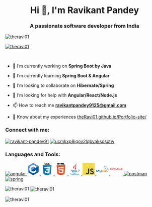<h1 align="center">Hi 👋, I'm Ravikant Pandey</h1>
<h3 align="center">A passionate software developer from India</h3>

<p align="left"> <img src="https://komarev.com/ghpvc/?username=theravi01&label=Profile%20views&color=0e75b6&style=flat" alt="theravi01" /> </p>

<p align="left"> <a href="https://github.com/ryo-ma/github-profile-trophy"><img src="https://github-profile-trophy.vercel.app/?username=theravi01" alt="theravi01" /></a> </p>

<p align="left"> <a href="https://twitter.com/" target="blank"><img src="https://img.shields.io/twitter/follow/?logo=twitter&style=for-the-badge" alt="" /></a> </p>

- 🔭 I’m currently working on **Spring Boot by Java**

- 🌱 I’m currently learning **Spring Boot & Angular**

- 👯 I’m looking to collaborate on **Hibernate/Spring**

- 🤝 I’m looking for help with **Angular/React/Node.js**

- 📫 How to reach me **ravikantpandey9125@gmail.com**

- 📄 Know about my experiences [theRavi01.github.io/Portfolio-site/](theRavi01.github.io/Portfolio-site/)

<h3 align="left">Connect with me:</h3>
<p align="left">
<a href="https://linkedin.com/in/ravikant-pandey91" target="blank"><img align="center" src="https://raw.githubusercontent.com/rahuldkjain/github-profile-readme-generator/master/src/images/icons/Social/linked-in-alt.svg" alt="ravikant-pandey91" height="30" width="40" /></a>
<a href="https://www.youtube.com/c/ucmkxp8jqov2lqbvaksosxtw" target="blank"><img align="center" src="https://raw.githubusercontent.com/rahuldkjain/github-profile-readme-generator/master/src/images/icons/Social/youtube.svg" alt="ucmkxp8jqov2lqbvaksosxtw" height="30" width="40" /></a>
</p>

<h3 align="left">Languages and Tools:</h3>
<p align="left"> <a href="https://angular.io" target="_blank" rel="noreferrer"> <img src="https://angular.io/assets/images/logos/angular/angular.svg" alt="angular" width="40" height="40"/> </a> <a href="https://www.cprogramming.com/" target="_blank" rel="noreferrer"> <img src="https://raw.githubusercontent.com/devicons/devicon/master/icons/c/c-original.svg" alt="c" width="40" height="40"/> </a> <a href="https://www.w3schools.com/css/" target="_blank" rel="noreferrer"> <img src="https://raw.githubusercontent.com/devicons/devicon/master/icons/css3/css3-original-wordmark.svg" alt="css3" width="40" height="40"/> </a> <a href="https://www.w3.org/html/" target="_blank" rel="noreferrer"> <img src="https://raw.githubusercontent.com/devicons/devicon/master/icons/html5/html5-original-wordmark.svg" alt="html5" width="40" height="40"/> </a> <a href="https://www.java.com" target="_blank" rel="noreferrer"> <img src="https://raw.githubusercontent.com/devicons/devicon/master/icons/java/java-original.svg" alt="java" width="40" height="40"/> </a> <a href="https://developer.mozilla.org/en-US/docs/Web/JavaScript" target="_blank" rel="noreferrer"> <img src="https://raw.githubusercontent.com/devicons/devicon/master/icons/javascript/javascript-original.svg" alt="javascript" width="40" height="40"/> </a> <a href="https://www.mysql.com/" target="_blank" rel="noreferrer"> <img src="https://raw.githubusercontent.com/devicons/devicon/master/icons/mysql/mysql-original-wordmark.svg" alt="mysql" width="40" height="40"/> </a> <a href="https://www.oracle.com/" target="_blank" rel="noreferrer"> <img src="https://raw.githubusercontent.com/devicons/devicon/master/icons/oracle/oracle-original.svg" alt="oracle" width="40" height="40"/> </a> <a href="https://postman.com" target="_blank" rel="noreferrer"> <img src="https://www.vectorlogo.zone/logos/getpostman/getpostman-icon.svg" alt="postman" width="40" height="40"/> </a> <a href="https://spring.io/" target="_blank" rel="noreferrer"> <img src="https://www.vectorlogo.zone/logos/springio/springio-icon.svg" alt="spring" width="40" height="40"/> </a> </p>

<p><img align="left" src="https://github-readme-stats.vercel.app/api/top-langs?username=theravi01&show_icons=true&locale=en&layout=compact" alt="theravi01" /></p>

<p>&nbsp;<img align="center" src="https://github-readme-stats.vercel.app/api?username=theravi01&show_icons=true&locale=en" alt="theravi01" /></p>

<p><img align="center" src="https://github-readme-streak-stats.herokuapp.com/?user=theravi01&" alt="theravi01" /></p>
